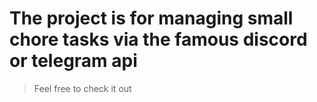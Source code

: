# The project is for managing small chore tasks via the famous discord or telegram api

> Feel free to check it out
